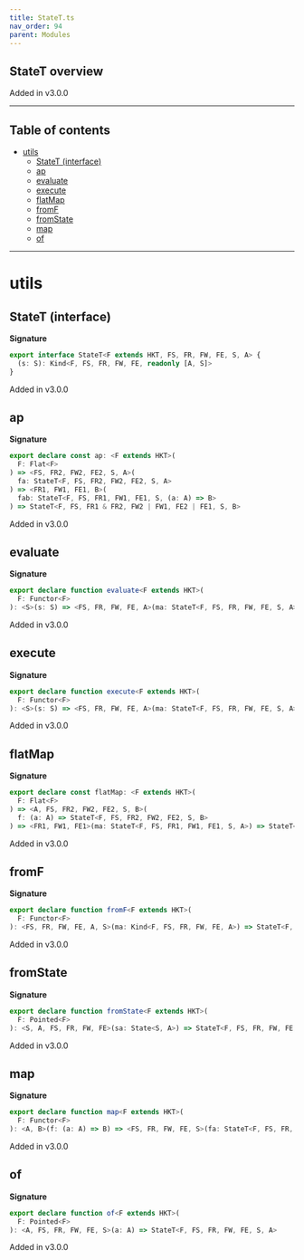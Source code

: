 ```yaml
---
title: StateT.ts
nav_order: 94
parent: Modules
---
```


## StateT overview

Added in v3.0.0

---

<h2 class="text-delta">Table of contents</h2>

- [utils](#utils)
  - [StateT (interface)](#statet-interface)
  - [ap](#ap)
  - [evaluate](#evaluate)
  - [execute](#execute)
  - [flatMap](#flatmap)
  - [fromF](#fromf)
  - [fromState](#fromstate)
  - [map](#map)
  - [of](#of)

---

# utils

## StateT (interface)

**Signature**

```ts
export interface StateT<F extends HKT, FS, FR, FW, FE, S, A> {
  (s: S): Kind<F, FS, FR, FW, FE, readonly [A, S]>
}
```

Added in v3.0.0

## ap

**Signature**

```ts
export declare const ap: <F extends HKT>(
  F: Flat<F>
) => <FS, FR2, FW2, FE2, S, A>(
  fa: StateT<F, FS, FR2, FW2, FE2, S, A>
) => <FR1, FW1, FE1, B>(
  fab: StateT<F, FS, FR1, FW1, FE1, S, (a: A) => B>
) => StateT<F, FS, FR1 & FR2, FW2 | FW1, FE2 | FE1, S, B>
```

Added in v3.0.0

## evaluate

**Signature**

```ts
export declare function evaluate<F extends HKT>(
  F: Functor<F>
): <S>(s: S) => <FS, FR, FW, FE, A>(ma: StateT<F, FS, FR, FW, FE, S, A>) => Kind<F, FS, FR, FW, FE, A>
```

Added in v3.0.0

## execute

**Signature**

```ts
export declare function execute<F extends HKT>(
  F: Functor<F>
): <S>(s: S) => <FS, FR, FW, FE, A>(ma: StateT<F, FS, FR, FW, FE, S, A>) => Kind<F, FS, FR, FW, FE, S>
```

Added in v3.0.0

## flatMap

**Signature**

```ts
export declare const flatMap: <F extends HKT>(
  F: Flat<F>
) => <A, FS, FR2, FW2, FE2, S, B>(
  f: (a: A) => StateT<F, FS, FR2, FW2, FE2, S, B>
) => <FR1, FW1, FE1>(ma: StateT<F, FS, FR1, FW1, FE1, S, A>) => StateT<F, FS, FR1 & FR2, FW2 | FW1, FE2 | FE1, S, B>
```

Added in v3.0.0

## fromF

**Signature**

```ts
export declare function fromF<F extends HKT>(
  F: Functor<F>
): <FS, FR, FW, FE, A, S>(ma: Kind<F, FS, FR, FW, FE, A>) => StateT<F, FS, FR, FW, FE, S, A>
```

Added in v3.0.0

## fromState

**Signature**

```ts
export declare function fromState<F extends HKT>(
  F: Pointed<F>
): <S, A, FS, FR, FW, FE>(sa: State<S, A>) => StateT<F, FS, FR, FW, FE, S, A>
```

Added in v3.0.0

## map

**Signature**

```ts
export declare function map<F extends HKT>(
  F: Functor<F>
): <A, B>(f: (a: A) => B) => <FS, FR, FW, FE, S>(fa: StateT<F, FS, FR, FW, FE, S, A>) => StateT<F, FS, FR, FW, FE, S, B>
```

Added in v3.0.0

## of

**Signature**

```ts
export declare function of<F extends HKT>(
  F: Pointed<F>
): <A, FS, FR, FW, FE, S>(a: A) => StateT<F, FS, FR, FW, FE, S, A>
```

Added in v3.0.0
